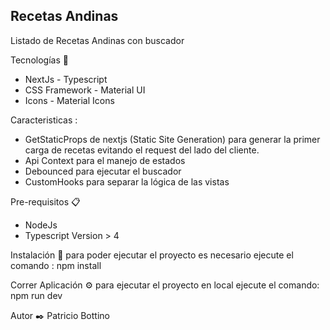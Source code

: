 ## Recetas Andinas
Listado de Recetas Andinas con buscador

Tecnologías 🚀
- NextJs - Typescript
- CSS Framework - Material UI
- Icons - Material Icons

Caracteristicas :
 - GetStaticProps de nextjs (Static Site Generation) para generar la primer carga de recetas evitando el request del lado del cliente.
 - Api Context para el manejo de estados 
 - Debounced para ejecutar el buscador
 - CustomHooks para separar la lógica de las vistas

Pre-requisitos 📋
- NodeJs
- Typescript Version > 4

Instalación 🔧
para poder ejecutar el proyecto es necesario ejecute el comando :
  npm install

Correr Aplicación ⚙️
para ejecutar el proyecto en local ejecute el comando:
 npm run dev

Autor ✒️
Patricio Bottino

